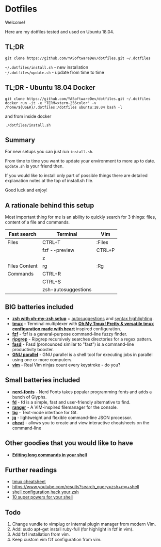 # Dotfiles

Welcome!

Here are my dotfiles tested and used on Ubuntu 18.04.

## TL;DR

```
git clone https://github.com/YASoftwareDev/dotfiles.git ~/.dotfiles
```

`~/.dotfiles/install.sh` - new installation  
`~/.dotfiles/update.sh` - update from time to time  

## TL;DR - Ubuntu 18.04 Docker

```
git clone https://github.com/YASoftwareDev/dotfiles.git ~/.dotfiles
docker run -it -e "TERM=xterm-256color" -v /home/${USER}/.dotfiles:/dotfiles ubuntu:18.04 bash -l
```
and from inside docker

```
./dotfiles/install.sh 
```

## Summary

For new setups you can just run `install.sh`.

From time to time you want to update your environment to more up to date. `update.sh` is your friend then.

If you would like to install only part of possible things there are detailed explanation notes at the top of install.sh file.

Good luck and enjoy!


## A rationale behind this setup

Most important thing for me is an ability to quickly search for 3 things: files, content of a file and commands.

|  Fast search  |      Terminal       |  Vim   |
|---------------|---------------------|--------|
| Files         | CTRL+T              | :Files |
|               | fzf --preview       | CTRL+P |
|               | z                   |        |
| Files Content | rg                  | :Rg    |
| Commands      | CTRL+R              |        |
|               | CTRL+S              |        |
|               | zsh-autosuggestions |        |

## BIG batteries included

- **[zsh with oh-my-zsh setup](https://github.com/robbyrussell/oh-my-zsh)** + [autosuggestions](https://github.com/zsh-users/zsh-autosuggestions) and [syntax highlighting](https://github.com/zsh-users/zsh-syntax-highlighting).
- **[tmux](https://github.com/tmux/tmux)** - Terminal multiplexer with **[Oh My Tmux! Pretty & versatile tmux configuration made with heart](https://github.com/gpakosz/.tmux)** inspired configuration.
- **[fzf](https://github.com/junegunn/fzf)** - fzf is a general-purpose command-line fuzzy finder.
- **[ripgrep](https://github.com/BurntSushi/ripgrep)** - Ripgrep recursively searches directories for a regex pattern.
- **[fasd](https://github.com/clvv/fasd)** - Fasd (pronounced similar to "fast") is a command-line productivity booster.
- **[GNU parallel](https://www.gnu.org/software/parallel/)** - GNU parallel is a shell tool for executing jobs in parallel using one or more computers.
- **[vim](http://www.vimgolf.com/)** - Real Vim ninjas count every keystroke - do you?

## Small batteries included

- **[nerd-fonts](https://github.com/ryanoasis/nerd-fonts)** - Nerd Fonts takes popular programming fonts and adds a bunch of Glyphs.
- **[fd](https://github.com/sharkdp/fd)** - fd is a simple, fast and user-friendly alternative to find.
- **[ranger](https://github.com/ranger/ranger)** - A VIM-inspired filemanager for the console.
- **[tig](https://github.com/jonas/tig)** - Text-mode interface for Git.
- **[jq](https://github.com/stedolan/jq)** - lightweight and flexible command-line JSON processor.
- **[cheat](https://github.com/cheat/cheat)** - allows you to create and view interactive cheatsheets on the command-line


## Other goodies that you would like to have

- **[Editing long commands in your shell](https://nuclearsquid.com/writings/edit-long-commands)**

## Further readings

- [tmux cheatsheet](https://gist.github.com/MohamedAlaa/2961058)
- https://www.youtube.com/results?search_query=zsh+my+shell
- [shell configuration hack your zsh](https://blog.apptension.com/2018/08/30/shell-configuration-hack-your-zsh)
- [10 super powers for your shell](https://www.doppnet.com/10-super-powers-for-your-shell.html)


## Todo
1. Change vundle to vimplug or internal plugin manager from modern Vim.
3. Add: sudo apt-get install ruby-full (for highlight in fzf in vim).
3. Add fzf installation from vim.
4. Keep custom vim fzf configuration from vim.

